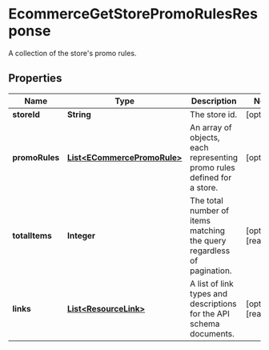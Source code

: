 

# EcommerceGetStorePromoRulesResponse

A collection of the store's promo rules.

## Properties

| Name | Type | Description | Notes |
|------------ | ------------- | ------------- | -------------|
|**storeId** | **String** | The store id. |  [optional] |
|**promoRules** | [**List&lt;ECommercePromoRule&gt;**](ECommercePromoRule.md) | An array of objects, each representing promo rules defined for a store. |  [optional] |
|**totalItems** | **Integer** | The total number of items matching the query regardless of pagination. |  [optional] [readonly] |
|**links** | [**List&lt;ResourceLink&gt;**](ResourceLink.md) | A list of link types and descriptions for the API schema documents. |  [optional] [readonly] |



